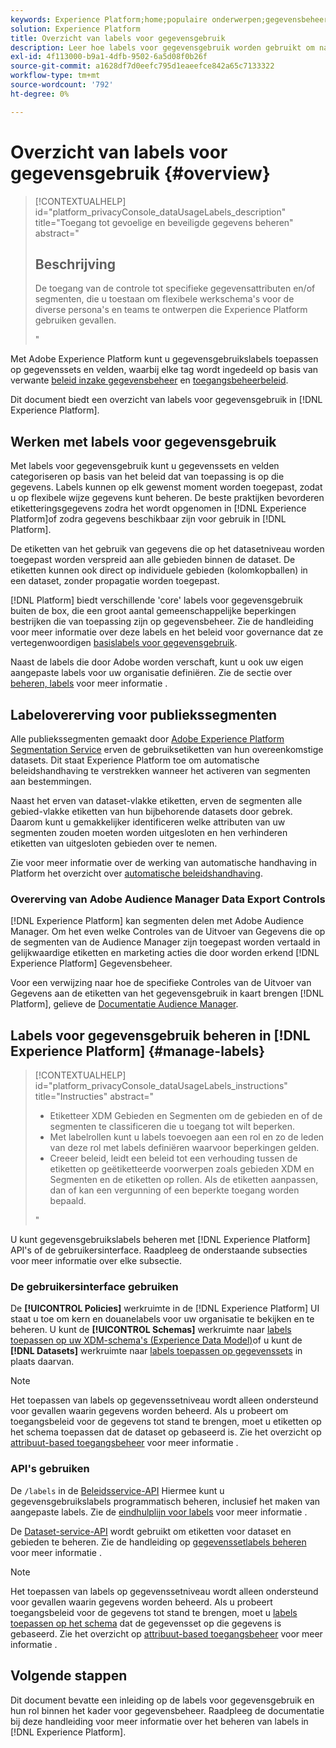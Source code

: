 ```yaml
---
keywords: Experience Platform;home;populaire onderwerpen;gegevensbeheer;label api voor gegevensgebruik;beleidservice-api;overzicht van labels voor gegevensgebruik
solution: Experience Platform
title: Overzicht van labels voor gegevensgebruik
description: Leer hoe labels voor gegevensgebruik worden gebruikt om naleving van gegevensbeheer in Adobe Experience Platform af te dwingen.
exl-id: 4f113000-b9a1-4dfb-9502-6a5d08f0b26f
source-git-commit: a1628df7d0eefc795d1eaeefce842a65c7133322
workflow-type: tm+mt
source-wordcount: '792'
ht-degree: 0%

---
```


# Overzicht van labels voor gegevensgebruik {#overview}

>[!CONTEXTUALHELP]
>id="platform_privacyConsole_dataUsageLabels_description"
>title="Toegang tot gevoelige en beveiligde gegevens beheren"
>abstract="<h2>Beschrijving</h2><p>De toegang van de controle tot specifieke gegevensattributen en/of segmenten, die u toestaan om flexibele werkschema&#39;s voor de diverse persona&#39;s en teams te ontwerpen die Experience Platform gebruiken gevallen.</p>"

Met Adobe Experience Platform kunt u gegevensgebruikslabels toepassen op gegevenssets en velden, waarbij elke tag wordt ingedeeld op basis van verwante [beleid inzake gegevensbeheer](../policies/overview.md) en [toegangsbeheerbeleid](../../access-control/abac/ui/policies.md).

Dit document biedt een overzicht van labels voor gegevensgebruik in [!DNL Experience Platform].

## Werken met labels voor gegevensgebruik

Met labels voor gegevensgebruik kunt u gegevenssets en velden categoriseren op basis van het beleid dat van toepassing is op die gegevens. Labels kunnen op elk gewenst moment worden toegepast, zodat u op flexibele wijze gegevens kunt beheren. De beste praktijken bevorderen etiketteringsgegevens zodra het wordt opgenomen in [!DNL Experience Platform]of zodra gegevens beschikbaar zijn voor gebruik in [!DNL Platform].

De etiketten van het gebruik van gegevens die op het datasetniveau worden toegepast worden verspreid aan alle gebieden binnen de dataset. De etiketten kunnen ook direct op individuele gebieden (kolomkopballen) in een dataset, zonder propagatie worden toegepast.

[!DNL Platform] biedt verschillende &#39;core&#39; labels voor gegevensgebruik buiten de box, die een groot aantal gemeenschappelijke beperkingen bestrijken die van toepassing zijn op gegevensbeheer. Zie de handleiding voor meer informatie over deze labels en het beleid voor governance dat ze vertegenwoordigen [basislabels voor gegevensgebruik](reference.md).

Naast de labels die door Adobe worden verschaft, kunt u ook uw eigen aangepaste labels voor uw organisatie definiëren. Zie de sectie over [beheren, labels](#manage-labels) voor meer informatie .

## Labelovererving voor publiekssegmenten

Alle publiekssegmenten gemaakt door [Adobe Experience Platform Segmentation Service](../../segmentation/home.md) erven de gebruiksetiketten van hun overeenkomstige datasets. Dit staat Experience Platform toe om automatische beleidshandhaving te verstrekken wanneer het activeren van segmenten aan bestemmingen.

Naast het erven van dataset-vlakke etiketten, erven de segmenten alle gebied-vlakke etiketten van hun bijbehorende datasets door gebrek. Daarom kunt u gemakkelijker identificeren welke attributen van uw segmenten zouden moeten worden uitgesloten en hen verhinderen etiketten van uitgesloten gebieden over te nemen.

Zie voor meer informatie over de werking van automatische handhaving in Platform het overzicht over [automatische beleidshandhaving](../enforcement/auto-enforcement.md).

### Overerving van Adobe Audience Manager Data Export Controls

[!DNL Experience Platform] kan segmenten delen met Adobe Audience Manager. Om het even welke Controles van de Uitvoer van Gegevens die op de segmenten van de Audience Manager zijn toegepast worden vertaald in gelijkwaardige etiketten en marketing acties die door worden erkend [!DNL Experience Platform] Gegevensbeheer.

Voor een verwijzing naar hoe de specifieke Controles van de Uitvoer van Gegevens aan de etiketten van het gegevensgebruik in kaart brengen [!DNL Platform], gelieve de [Documentatie Audience Manager](https://experienceleague.adobe.com/docs/audience-manager/user-guide/implementation-integration-guides/integration-experience-platform/aam-aep-audience-sharing.html#aam-data-export-control-in-aep).

## Labels voor gegevensgebruik beheren in [!DNL Experience Platform] {#manage-labels}

>[!CONTEXTUALHELP]
>id="platform_privacyConsole_dataUsageLabels_instructions"
>title="Instructies"
>abstract="<ul><li>Etiketteer XDM Gebieden en Segmenten om de gebieden en of de segmenten te classificeren die u toegang tot wilt beperken.</li><li>Met labelrollen kunt u labels toevoegen aan een rol en zo de leden van deze rol met labels definiëren waarvoor beperkingen gelden.</li><li>Creeer beleid, leidt een beleid tot een verhouding tussen de etiketten op geëtiketteerde voorwerpen zoals gebieden XDM en Segmenten en de etiketten op rollen. Als de etiketten aanpassen, dan of kan een vergunning of een beperkte toegang worden bepaald.</li></ul>"

U kunt gegevensgebruikslabels beheren met [!DNL Experience Platform] API&#39;s of de gebruikersinterface. Raadpleeg de onderstaande subsecties voor meer informatie over elke subsectie.

### De gebruikersinterface gebruiken

De **[!UICONTROL Policies]** werkruimte in de [!DNL Experience Platform] UI staat u toe om kern en douanelabels voor uw organisatie te bekijken en te beheren. U kunt de **[!UICONTROL Schemas]** werkruimte naar [labels toepassen op uw XDM-schema&#39;s (Experience Data Model)](../../xdm/tutorials/labels.md)of u kunt de **[!DNL Datasets]** werkruimte naar [labels toepassen op gegevenssets](./user-guide.md) in plaats daarvan.

>[!NOTE]
>
>Het toepassen van labels op gegevenssetniveau wordt alleen ondersteund voor gevallen waarin gegevens worden beheerd. Als u probeert om toegangsbeleid voor de gegevens tot stand te brengen, moet u etiketten op het schema toepassen dat de dataset op gebaseerd is. Zie het overzicht op [attribuut-based toegangsbeheer](../../access-control/abac/overview.md) voor meer informatie .

### API&#39;s gebruiken

De `/labels` in de [Beleidsservice-API](https://www.adobe.io/experience-platform-apis/references/policy-service/) Hiermee kunt u gegevensgebruikslabels programmatisch beheren, inclusief het maken van aangepaste labels. Zie de [eindhulplijn voor labels](../api/labels.md) voor meer informatie .

De [Dataset-service-API](https://www.adobe.io/experience-platform-apis/references/dataset-service/) wordt gebruikt om etiketten voor dataset en gebieden te beheren. Zie de handleiding op [gegevenssetlabels beheren](./dataset-api.md) voor meer informatie .

>[!NOTE]
>
>Het toepassen van labels op gegevenssetniveau wordt alleen ondersteund voor gevallen waarin gegevens worden beheerd. Als u probeert toegangsbeleid voor de gegevens tot stand te brengen, moet u [labels toepassen op het schema](../../xdm/tutorials/labels.md) dat de gegevensset op die gegevens is gebaseerd. Zie het overzicht op [attribuut-based toegangsbeheer](../../access-control/abac/overview.md) voor meer informatie .

## Volgende stappen

Dit document bevatte een inleiding op de labels voor gegevensgebruik en hun rol binnen het kader voor gegevensbeheer. Raadpleeg de documentatie bij deze handleiding voor meer informatie over het beheren van labels in [!DNL Experience Platform].
